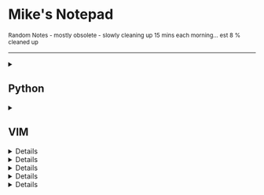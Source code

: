 <h1> Mike's Notepad </h1>
<small>Random Notes - mostly obsolete - slowly cleaning up 15 mins each morning... </small>
<small> est 8 % cleaned up </small>
<hr>





<details><summary> <H2> Python </H2></summary> 

 <details><summary><h3> .venv </h3></summary>
  
 **Basic**
 ```zsh
 python3 -m venv .venv                 # Create Virtual Enviorment
 source ./.venv/bin/activate           # Activate Virtual Enviorment
 pip install numpy pandas              # Install Package(s)
 pip install --upgrade <package_name>  # Upgrade Package
 pip freeze > requirements.txt         # make requirements.txt file
 deactivate                            # To exit .venv
 pip install -r requirements.txt       # How to use the requirements.txt file

 # ----- Additional usefull commands ----- 
 echo ".venv/" >> .gitignore           # Don't commit venv to git
 pip list                              # Show installed packages
 pip show <package_name>               # Show package info/dependencies
 pip uninstall <package_name>          # Remove a package
 pip install -e .                      # Install current project in editable mode
 pip install -e '.[dev]'               # Install current project in editable mode with dev packages 
 which python                          # Verify you're using venv Python
 rm -rf .venv                          # Delete virtual environment
 ```
 
 </details>

 <details><summary><h3> general </h3></summary>

 <ol>
  <li> To specify the interpreter you can use the ```#!``` on the first line of a ```script.py``` </li>
  <li> Note you must run this as an executable in order for the ```#!``` to work </li>

  
 </ol>

 </details>


 <details><summary><h3> SQL Lite </h3></summary>
  
 ```.py
 import sqlite3
 import pprint
 ''' Inspect '''
 print(db.execute("select sqlite_version()").fetchall()) # sqlite version
 db = sqlite3.connect("your_datebase.db")
 db.execute("select name from sqlite_master where type='table'").fetchall()  # tables
 for row in db.execute("SELECT * FROM any_table LIMIT 10"): print(row)       # rows (tuples)
 db.row_factory = sqlite3.Row              # will convert rows to dict (easier to work with)
 for row in db.execute("SELECT * FROM any_table LIMIT 10"): print(dict(row)) # rows (dictionaries)
 for row in db.execute("select name from sqlite_master where type='table'").fetchall(): pprint.pprint(dict(row)) # tables (pprint)
 for row in db.execute("SELECT * FROM stats LIMIT 10"): pprint.pprint((dict(row))) # rows (pprint)
 ''' Create '''
 db.execute("CREATE TABLE events(id integer primary key, name text, start_date text, end_date text, description text);")
 ```
 </details>

 <details><summary><h3> Usefull </h3></summary>
 
 ```py
 # Shuffle data
 import numpy as np
 data = np.arange(10)
 
 indicies_permutation = np.random.permutation(len(data))
 shuffled_data = data[indicies_permutation]
 
 # F-string tricks
 print(f'{n:,}')                 # 1,000s seperator with ',' (can also use _)
 print(f'{n:>20}:')              # Rt align w/ 20 spaces; '<' for left, '^' for center
 print(f'{datetime.now(): %c}')  # Date formatting lots more optins available ..
 print(f'{n = }')                # Will output "n = ...." much nicer way to check vars
 ```

 </details>
 
 <details><summary><h3> Pandas </h3></summary>
 
 ```py
 pd.set_option('display.max_rows', None)
 ```

 </details>




  <details><summary><h3> Tensorflow </h3></summary>
  **Utilities**
     
  ```py
  # One Hot Encode
  from tensorflow.keras.utils import to_categorical
  y_train = to_categorical(train_labels)
  ```

  ** Models **
```py
''' 1. Architecture: a Simple stacked layers w/ relu activation can solve lots of problems '''
model.Sequential([layers.Dense(16,actyivation="relu"),....])   # Simple stacked layers
layers.Dense(1,activation="sigmoid"                            # last layer for binary classification
layers.Dense(#_categories, activation="softmax"                # last layer for multiclass classification
''' 2. Compile: '''
model.compile(optimizer=_, loss=_,metrics=[_])   # Optimizer to "rmsprop" for 95% of models
                                                 # loss="binary_crossentropy"             binary classification
                                                 # loss="categorical_crossentropy"        multiclassification w/ OHE y
                                                 # loss="sparse_categorical_crossentrop"  sing. label multiclass. w/ int y
''' 3. Fit: Run the model '''
model.fit(x_train, y_train, epochs=_, batch_size=_2^n_)  # epochs is number of forward + backward pass the model
                                                         # makes attempting to reduce loss carefull not to overfit
```

  </details>

  <details><summary><h3> nb dev </h3></summary>
    ```.py
    nbdev_new
    nbdev_preview
    nbdev_prepare
    nbdev_export
    # nbdev_watch... 
    ```
  </details>
</details>

<details><summary><h2> VIM </h2></summary>
 
 ```vim
 :set wrap
 :set nowrap
 
 :set textwidth=80 #then select section to reformat <g>,<q>
 ```
 
</details>


<details>
## GIT 

```zsh
# ARCHIVE
git fetch origin
git checkout -b main-backup origin/main

# SAVE
git add -A && git commit -m "save" && git push 
```

### Basics
```bash
# Verify installed
git --version 
# Set up
git config --global user.name "Your Name"
git config --global user.email "your_email@example.com"

# Confirm
git config --list

# navigate to location
git init
ls -la # to verify
rm -rf .git # to stop tracking project with .git
git status # to see current status
touch .gitignore # add file names to ignore (can also use wildcards ex *.txt)

git add "file_name" # add a single file to staging area
git add -A # add all files to Staging Area
git reset # Remove files from the Staging Area
git status # to verify   

git add -A
git commit -m "Initial Commit" # try to make better Messages
git log # will show the History
```

### Remote Repo
```zsh

git clone <url> <where to clone> # will also work for local files
git remote -v # Lists Repo information
git branch -a # List all of the Branches of the Repo
# ..make some changes to code...
git diff
git status
git add -A
git commit -m "message"
# When ready to commit changes do a git pull -> git push (to capture any other changes)
git pull origin master
git push origin master
```

### Branching
```zsh

git switch -c new_feature # Creates and switches to branch
git add -A
git commit -m "small_new_feature" # commits to branch
git push -u origin new_feature # pushes and sets upstream
git branch -a # verify branches
git add -A && git commit -m "small new feature..."
git push
# Ready to merge
git switch master
git pull origin master
git merge new_feature # merges changes 
git push origin master # pushes to remote
# Delete branch
git branch -d new_feature # delete locally
git push origin --delete new_feature # delete from remote
git branch -a # verify deletion
# Branch from old commit
git log --oneline --graph --all # see commits
git switch -c new-branch-name 4f8d768 # create branch from old commit
```

### Rolling back to a previous commit
#### Step 1: Reset to the desired commit
```zsh

git init && git add -A && git commit -m "Initial commit"
git reset --hard origin/main # Roll back to last commit
git log --oneline --graph --decorate --all                  # With Page
git --no-pager log --oneline --graph --decorate --all       # No page

```

</details>



<details>
## Useful Terminal (Linux/Mac)
 - show ssh keys: ```ls -al ~/.ssh```
 - Copy: ```pbcopy < filename.txt```
 - Copy output: ```ls | pbcopy```

</details>

<details>
## SSH 
1. create new ssh
```.bash
ssh-keygen -t rsa -b 4096 -f ~/.ssh/my_server_key
```
2. Send ssh to server
```
ssh-copy-id -i ~/.ssh/custom_key_name.pub user@server_ip
```
3. Edit ~/.ssh/config
```
Host orange
    HostName server_ip
    User user   # same as step 2
    IdentityFile ~/.ssh/my_server_key
'''
>> ssh my_server_key # Will log you on
'''
```
</details>

<details> 
## CSS
- Conditional Border
```css
border-radius: max(0px, min(8px, calc((100vw - 4px - 100%) * 9999))) / 8px;
```

</details>

<details>
## Linux 
- Increase font size
```
sudo dpkg-reconfigure console-setup
```
</details>


